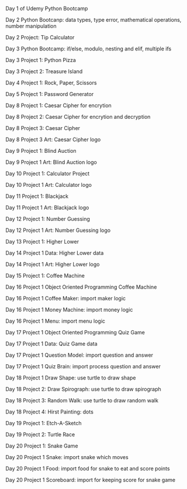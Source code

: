 Day 1 of Udemy Python Bootcamp

Day 2 Python Bootcanp: data types, type error, mathematical operations, number manipulation

Day 2 Project:  Tip Calculator 

Day 3 Python Bootcamp: if/else, modulo, nesting and elif, multiple ifs

Day 3 Project 1:  Python Pizza

Day 3 Project 2:  Treasure Island

Day 4 Project 1:  Rock, Paper, Scissors

Day 5 Project 1: Password Generator

Day 8 Project 1: Caesar Cipher for encrytion 

Day 8 Project 2: Caesar Cipher for encrytion and decryption

Day 8 Project 3: Caesar Cipher

Day 8 Project 3 Art: Caesar Cipher logo

Day 9 Project 1: Blind Auction

Day 9 Project 1 Art: Blind Auction logo

Day 10 Project 1: Calculator Project 

Day 10 Project 1 Art: Calculator logo

Day 11 Project 1: Blackjack

Day 11 Project 1 Art: Blackjack logo

Day 12 Project 1: Number Guessing

Day 12 Project 1 Art: Number Guessing logo

Day 13 Project 1: Higher Lower 

Day 14 Project 1 Data: Higher Lower  data

Day 14 Project 1 Art: Higher Lower logo

Day 15 Project 1: Coffee Machine

Day 16 Project 1 Object Oriented Programming Coffee Machine

Day 16 Project 1 Coffee Maker: import maker logic

Day 16 Project 1 Money Machine:  import money logic

Day 16 Project 1 Menu: import menu logic

Day 17 Project 1  Object Oriented Programming  Quiz Game

Day 17 Project 1 Data: Quiz Game data

Day 17 Project 1 Question Model: import question and answer 

Day 17 Project 1 Quiz Brain: import process question and answer

Day 18 Project 1 Draw Shape: use turtle to draw shape

Day 18 Project 2: Draw Spirograph: use turtle to draw spirograph

Day 18 Project 3: Random Walk: use turtle to draw random walk

Day 18 Project 4: Hirst Painting: dots

Day 19 Project 1: Etch-A-Sketch

Day 19 Project 2: Turtle Race

Day 20 Project 1: Snake Game

Day 20 Project 1 Snake: import snake which moves

Day 20 Project 1 Food: import food for snake to eat and score points

Day 20 Project 1 Scoreboard: import for keeping score for snake game
